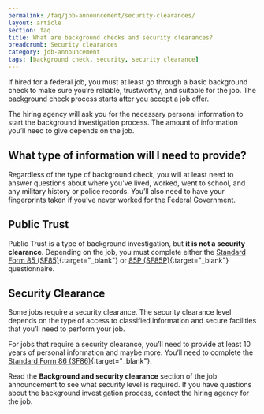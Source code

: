 ```yaml
---
permalink: /faq/job-announcement/security-clearances/
layout: article
section: faq
title: What are background checks and security clearances?
breadcrumb: Security clearances
category: job-announcement
tags: [background check, security, security clearance]
---
```


If hired for a federal job, you must at least go through a basic background check to make sure you’re reliable, trustworthy, and suitable for the job. The background check process starts after you accept a job offer.

The hiring agency will ask you for the necessary personal information to start the background investigation process.  The amount of information you’ll need to give depends on the job.  

## What type of information will I need to provide?
Regardless of the type of background check, you will at least need to answer questions about where you've lived, worked, went to school, and any military history or police records. You’ll also need to have your fingerprints taken if you’ve never worked for the Federal Government.

## Public Trust
Public Trust is a type of background investigation, but **it is not a security clearance**. Depending on the job, you must complete either the [Standard Form 85 (SF85)](https://www.opm.gov/forms/pdf_fill/sf85.pdf){:target="_blank"} or [85P (SF85P)](https://www.opm.gov/forms/pdf_fill/sf85p.pdf){:target="_blank"} questionnaire.

## Security Clearance
Some jobs require a security clearance. The security clearance level depends on the type of access to classified information and secure facilities that you’ll need to perform your job.

For jobs that require a security clearance, you’ll need to provide at least 10 years of personal information and maybe more.  You’ll need to complete the [Standard Form 86 (SF86)](https://www.opm.gov/forms/pdf_fill/sf86-non508.pdf){:target="_blank"}.

Read the **Background and security clearance** section of the job announcement to see what security level is required. If you have questions about the background investigation process, contact the hiring agency for the job.
